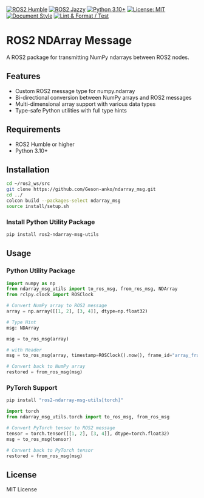 [![ROS2 Humble](https://img.shields.io/badge/ROS2-Humble-blue.svg)](https://docs.ros.org/en/humble/index.html)
[![ROS2 Jazzy](https://img.shields.io/badge/ROS2-Jazzy-blue.svg)](https://docs.ros.org/en/jazzy/index.html)
[![Python 3.10+](https://img.shields.io/badge/python-3.10+-blue.svg)](https://www.python.org/downloads/)
[![License: MIT](https://img.shields.io/badge/License-MIT-yellow.svg)](https://opensource.org/licenses/MIT)
[![Document Style](https://img.shields.io/badge/%20docstyle-google-3666d6.svg)](https://google.github.io/styleguide/pyguide.html#s3.8-comments-and-docstrings)
[![Lint & Format / Test](https://github.com/Geson-anko/ndarray_msg/actions/workflows/main.yml/badge.svg)](https://github.com/Geson-anko/ndarray_msg/actions/workflows/main.yml)

# ROS2 NDArray Message

A ROS2 package for transmitting NumPy ndarrays between ROS2 nodes.

## Features

- Custom ROS2 message type for numpy.ndarray
- Bi-directional conversion between NumPy arrays and ROS2 messages
- Multi-dimensional array support with various data types
- Type-safe Python utilities with full type hints

## Requirements

- ROS2 Humble or higher
- Python 3.10+

## Installation

```bash
cd ~/ros2_ws/src
git clone https://github.com/Geson-anko/ndarray_msg.git
cd ../
colcon build --packages-select ndarray_msg
source install/setup.sh
```

### Install Python Utility Package

```bash
pip install ros2-ndarray-msg-utils
```

## Usage

### Python Utility Package

```python
import numpy as np
from ndarray_msg_utils import to_ros_msg, from_ros_msg, NDArray
from rclpy.clock import ROSClock

# Convert NumPy array to ROS2 message
array = np.array([[1, 2], [3, 4]], dtype=np.float32)

# Type Hint
msg: NDArray

msg = to_ros_msg(array)

# with Header
msg = to_ros_msg(array, timestamp=ROSClock().now(), frame_id="array_frame")

# Convert back to NumPy array
restored = from_ros_msg(msg)
```

### PyTorch Support

```bash
pip install "ros2-ndarray-msg-utils[torch]"
```

```py
import torch
from ndarray_msg_utils.torch import to_ros_msg, from_ros_msg

# Convert PyTorch tensor to ROS2 message
tensor = torch.tensor([[1, 2], [3, 4]], dtype=torch.float32)
msg = to_ros_msg(tensor)

# Convert back to PyTorch tensor
restored = from_ros_msg(msg)
```

## License

MIT License
